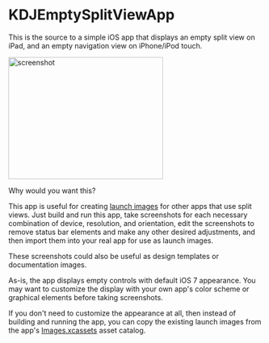 # KDJEmptySplitViewApp

This is the source to a simple iOS app that displays an empty split view on iPad, and an empty navigation view on iPhone/iPod touch.

<img width="306" height="242" alt="screenshot" src="https://s3.amazonaws.com/undefinedvalue/iPad_Launch_Image_Landscape_small.png">

Why would you want this?

This app is useful for creating [launch images](https://developer.apple.com/library/ios/documentation/userexperience/conceptual/mobilehig/LaunchImages.html) for other apps that use split views. Just build and run this app, take screenshots for each necessary combination of device, resolution, and orientation, edit the screenshots to remove status bar elements and make any other desired adjustments, and then import them into your real app for use as launch images.

These screenshots could also be useful as design templates or documentation images.

As-is, the app displays empty controls with default iOS 7 appearance. You may want to customize the display with your own app's color scheme or graphical elements before taking screenshots.

If you don't need to customize the appearance at all, then instead of building and running the app, you can copy the existing launch images from the app's [Images.xcassets](https://github.com/kristopherjohnson/KDJEmptySplitViewApp/tree/master/KDJEmptySplitViewApp/Images.xcassets/LaunchImage.launchimage) asset catalog.
